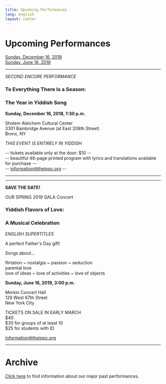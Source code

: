 ```yaml
---
title: Upcoming Performances
lang: english
layout: center
---
```


# Upcoming Performances

[Sunday, December 16, 2018](#sholem-aleichem-center)  
[Sunday, June 16, 2019](#save-the-date)

_____

<a name="sholem-aleichem-center">*SECOND ENCORE PERFORMANCE*</a>

### To Everything There Is a Season:
### The Year in Yiddish Song

**Sunday, December 16, 2018, 1:30 p.m.**

Sholem Aleichem Cultural Center  
3301 Bainbridge Avenue (at East 208th Street)  
Bronx, NY

*THIS EVENT IS ENTIRELY IN YIDDISH*

-- tickets available only at the door: $10 --  
-- beautiful 48-page printed program with lyrics and translations available for purchase --  
-- [information@thejppc.org](mailto:information@thejppc.org) --

_____  
_____

<a name="save-the-date">**SAVE THE DATE!**</a>

OUR SPRING 2019 GALA Concert

### Yiddish Flavors of Love:
### A Musical Celebration

*ENGLISH SUPERTITLES*

A perfect Father's Day gift!

Songs about...

flirtation ~ nostalgia ~ passion ~ seduction  
parental love  
love of ideas ~ love of activities ~ love of objects

**Sunday, June 16, 2019, 3:00 p.m.**

Merkin Concert Hall  
129 West 67th Street  
New York City

TICKETS ON SALE IN EARLY MARCH  
$40  
$30 for groups of at least 10  
$25 for students with ID  

[information@thejppc.org](mailto:information@thejppc.org)

_____

# Archive

[Click here](concerts_archive.html) to find information about our major past performances.
